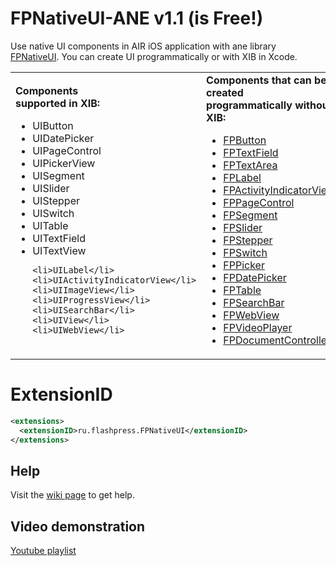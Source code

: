 # FPNativeUI-ANE v1.1 (is Free!)
Use native UI components in AIR iOS application with ane library <a href="http://flashpress.ru/blog/ane/native-ui/?lang=en">FPNativeUI</a>. You can create UI programmatically or with XIB in Xcode.

<table>
<tr>
<td>
<b>Components<br>supported in XIB:</b>
<ul>
	<li>UIButton</li>
	<li>UIDatePicker</li>
	<li>UIPageControl</li>
	<li>UIPickerView</li>
	<li>UISegment</li>
	<li>UISlider</li>
	<li>UIStepper</li>
	<li>UISwitch</li>
	<li>UITable</li>
	<li>UITextField</li>
	<li>UITextView</li>

	<li>UILabel</li>
	<li>UIActivityIndicatorView</li>
	<li>UIImageView</li>
	<li>UIProgressView</li>
	<li>UISearchBar</li>
	<li>UIView</li>
	<li>UIWebView</li>
</ul>
</td>
<td>
<b>Components that can be created<br>programmatically without XIB:</b>
<ul>
	<li><a href="https://github.com/flashpress/FPNativeUI/wiki/FPButton">FPButton</a></li>
	<li><a href="https://github.com/flashpress/FPNativeUI/wiki/FPTextField-&-FPTextArea-&-FPLabel">FPTextField</a></li>
	<li><a href="https://github.com/flashpress/FPNativeUI/wiki/FPTextField-&-FPTextArea-&-FPLabel">FPTextArea</a></li>
	<li><a href="https://github.com/flashpress/FPNativeUI/wiki/FPTextField-&-FPTextArea-&-FPLabel">FPLabel</a></li>
	<li><a href="https://github.com/flashpress/FPNativeUI/wiki/FPActivityIndicatorView">FPActivityIndicatorView</a></li>
	<li><a href="https://github.com/flashpress/FPNativeUI/wiki/FPPageControl">FPPageControl</a></li>
	<li><a href="https://github.com/flashpress/FPNativeUI/wiki/FPSegment">FPSegment</a></li>
	<li><a href="https://github.com/flashpress/FPNativeUI/wiki/FPSlider">FPSlider</a></li>
	<li><a href="https://github.com/flashpress/FPNativeUI/wiki/FPStepper">FPStepper</a></li>
	<li><a href="https://github.com/flashpress/FPNativeUI/wiki/FPSwitch">FPSwitch</a></li>
	<li><a href="https://github.com/flashpress/FPNativeUI/wiki/FPPicker">FPPicker</a></li>
	<li><a href="https://github.com/flashpress/FPNativeUI/wiki/FPDatePicker">FPDatePicker</a></li>
	<li><a href="https://github.com/flashpress/FPNativeUI/wiki/FPTable">FPTable</a></li>
	<li><a href="https://github.com/flashpress/FPNativeUI/wiki/FPSearchBar">FPSearchBar</a></li>
	<li><a href="https://github.com/flashpress/FPNativeUI/wiki/FPWebView">FPWebView</a></li>
	<li><a href="https://github.com/flashpress/FPNativeUI/wiki/FPVideoPlayer">FPVideoPlayer</a></li>
	<li><a href="https://github.com/flashpress/FPNativeUI/wiki/FPDocumentController">FPDocumentController</a></li>
</ul>
</td>

<td>
<b>Supported gestures:</b>
<ul>
	<li>FPTapGesture</li>
	<li>FPSwipeGesture</li>
	<li>FPRotationGesture</li>
	<li>FPPinchGesture</li>
	<li>FPPanGesture</li>
	<li>FPLongPressGesture</li>
</ul>
<a href="https://github.com/flashpress/FPNativeUI/wiki/Gesture-example">Gesture example</a>.
</td>

</tr>
</table>

# ExtensionID
```xml
<extensions>
  <extensionID>ru.flashpress.FPNativeUI</extensionID>
</extensions>
```

## Help

Visit the <a href="https://github.com/flashpress/FPNativeUI/wiki">wiki page</a> to get help.


## Video demonstration
<a href="http://www.youtube.com/watch?v=Q4J0oH8fTf0&list=PLw76-mHQ5mheGLkWjIW4pM3tWylz5R_Ct">Youtube playlist</a>
